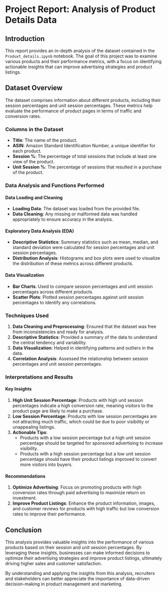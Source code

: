 # Project Report: Analysis of Product Details Data

## Introduction

This report provides an in-depth analysis of the dataset contained in the `Produxt_details.ipynb` notebook. The goal of this project was to examine various products and their performance metrics, with a focus on identifying actionable insights that can improve advertising strategies and product listings.

## Dataset Overview

The dataset comprises information about different products, including their session percentages and unit session percentages. These metrics help evaluate the performance of product pages in terms of traffic and conversion rates.

### Columns in the Dataset

- **Title**: The name of the product.
- **ASIN**: Amazon Standard Identification Number, a unique identifier for each product.
- **Session %**: The percentage of total sessions that include at least one view of the product.
- **Unit Session %**: The percentage of sessions that resulted in a purchase of the product.

### Data Analysis and Functions Performed

#### Data Loading and Cleaning
- **Loading Data**: The dataset was loaded from the provided file.
- **Data Cleaning**: Any missing or malformed data was handled appropriately to ensure accuracy in the analysis.

#### Exploratory Data Analysis (EDA)
- **Descriptive Statistics**: Summary statistics such as mean, median, and standard deviation were calculated for session percentages and unit session percentages.
- **Distribution Analysis**: Histograms and box plots were used to visualize the distribution of these metrics across different products.

#### Data Visualization
- **Bar Charts**: Used to compare session percentages and unit session percentages across different products.
- **Scatter Plots**: Plotted session percentages against unit session percentages to identify any correlations.

### Techniques Used

1. **Data Cleaning and Preprocessing**: Ensured that the dataset was free from inconsistencies and ready for analysis.
2. **Descriptive Statistics**: Provided a summary of the data to understand the central tendency and variability.
3. **Data Visualization**: Helped in identifying patterns and outliers in the data.
4. **Correlation Analysis**: Assessed the relationship between session percentages and unit session percentages.

### Interpretations and Results

#### Key Insights

1. **High Unit Session Percentage**: Products with high unit session percentages indicate a high conversion rate, meaning visitors to the product page are likely to make a purchase.
2. **Low Session Percentage**: Products with low session percentages are not attracting much traffic, which could be due to poor visibility or unappealing listings.
3. **Actionable Tips**:
   - Products with a low session percentage but a high unit session percentage should be targeted for sponsored advertising to increase visibility.
   - Products with a high session percentage but a low unit session percentage should have their product listings improved to convert more visitors into buyers.

#### Recommendations

1. **Optimize Advertising**: Focus on promoting products with high conversion rates through paid advertising to maximize return on investment.
2. **Improve Product Listings**: Enhance the product information, images, and customer reviews for products with high traffic but low conversion rates to improve their performance.

## Conclusion

This analysis provides valuable insights into the performance of various products based on their session and unit session percentages. By leveraging these insights, businesses can make informed decisions to optimize their advertising strategies and improve product listings, ultimately driving higher sales and customer satisfaction.

By understanding and applying the insights from this analysis, recruiters and stakeholders can better appreciate the importance of data-driven decision-making in product management and marketing.
